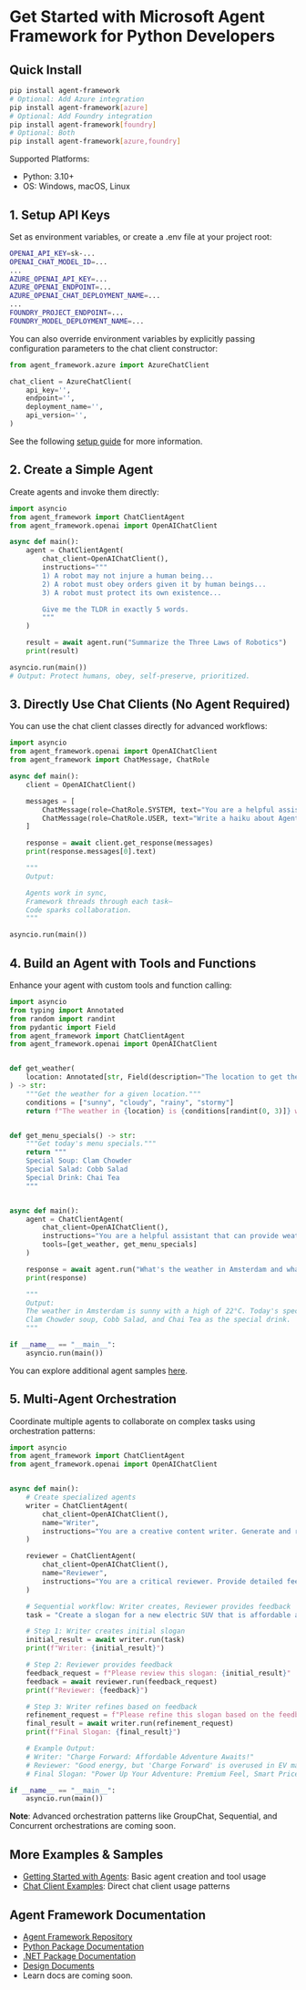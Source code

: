 # Get Started with Microsoft Agent Framework for Python Developers

## Quick Install

```bash
pip install agent-framework
# Optional: Add Azure integration
pip install agent-framework[azure]
# Optional: Add Foundry integration
pip install agent-framework[foundry]
# Optional: Both
pip install agent-framework[azure,foundry]
```

Supported Platforms:
- Python: 3.10+
- OS: Windows, macOS, Linux

## 1. Setup API Keys

Set as environment variables, or create a .env file at your project root:

```bash
OPENAI_API_KEY=sk-...
OPENAI_CHAT_MODEL_ID=...
...
AZURE_OPENAI_API_KEY=...
AZURE_OPENAI_ENDPOINT=...
AZURE_OPENAI_CHAT_DEPLOYMENT_NAME=...
...
FOUNDRY_PROJECT_ENDPOINT=...
FOUNDRY_MODEL_DEPLOYMENT_NAME=...
```

You can also override environment variables by explicitly passing configuration parameters to the chat client constructor:

```python
from agent_framework.azure import AzureChatClient

chat_client = AzureChatClient(
    api_key='',
    endpoint='',
    deployment_name='',
    api_version='',
)
```

See the following [setup guide](./samples/getting_started) for more information.

## 2. Create a Simple Agent

Create agents and invoke them directly:

```python
import asyncio
from agent_framework import ChatClientAgent
from agent_framework.openai import OpenAIChatClient

async def main():
    agent = ChatClientAgent(
        chat_client=OpenAIChatClient(),
        instructions="""
        1) A robot may not injure a human being...
        2) A robot must obey orders given it by human beings...
        3) A robot must protect its own existence...

        Give me the TLDR in exactly 5 words.
        """
    )

    result = await agent.run("Summarize the Three Laws of Robotics")
    print(result)

asyncio.run(main())
# Output: Protect humans, obey, self-preserve, prioritized.
```

## 3. Directly Use Chat Clients (No Agent Required)

You can use the chat client classes directly for advanced workflows:

```python
import asyncio
from agent_framework.openai import OpenAIChatClient
from agent_framework import ChatMessage, ChatRole

async def main():
    client = OpenAIChatClient()

    messages = [
        ChatMessage(role=ChatRole.SYSTEM, text="You are a helpful assistant."),
        ChatMessage(role=ChatRole.USER, text="Write a haiku about Agent Framework.")
    ]

    response = await client.get_response(messages)
    print(response.messages[0].text)

    """
    Output:

    Agents work in sync,
    Framework threads through each task—
    Code sparks collaboration.
    """

asyncio.run(main())
```

## 4. Build an Agent with Tools and Functions

Enhance your agent with custom tools and function calling:

```python
import asyncio
from typing import Annotated
from random import randint
from pydantic import Field
from agent_framework import ChatClientAgent
from agent_framework.openai import OpenAIChatClient


def get_weather(
    location: Annotated[str, Field(description="The location to get the weather for.")],
) -> str:
    """Get the weather for a given location."""
    conditions = ["sunny", "cloudy", "rainy", "stormy"]
    return f"The weather in {location} is {conditions[randint(0, 3)]} with a high of {randint(10, 30)}°C."


def get_menu_specials() -> str:
    """Get today's menu specials."""
    return """
    Special Soup: Clam Chowder
    Special Salad: Cobb Salad
    Special Drink: Chai Tea
    """


async def main():
    agent = ChatClientAgent(
        chat_client=OpenAIChatClient(),
        instructions="You are a helpful assistant that can provide weather and restaurant information.",
        tools=[get_weather, get_menu_specials]
    )

    response = await agent.run("What's the weather in Amsterdam and what are today's specials?")
    print(response)

    """
    Output:
    The weather in Amsterdam is sunny with a high of 22°C. Today's specials include
    Clam Chowder soup, Cobb Salad, and Chai Tea as the special drink.
    """

if __name__ == "__main__":
    asyncio.run(main())
```

You can explore additional agent samples [here](https://github.com/microsoft/agent-framework/tree/main/python/samples/getting_started/agents).

## 5. Multi-Agent Orchestration

Coordinate multiple agents to collaborate on complex tasks using orchestration patterns:

```python
import asyncio
from agent_framework import ChatClientAgent
from agent_framework.openai import OpenAIChatClient


async def main():
    # Create specialized agents
    writer = ChatClientAgent(
        chat_client=OpenAIChatClient(),
        name="Writer",
        instructions="You are a creative content writer. Generate and refine slogans based on feedback."
    )

    reviewer = ChatClientAgent(
        chat_client=OpenAIChatClient(),
        name="Reviewer",
        instructions="You are a critical reviewer. Provide detailed feedback on proposed slogans."
    )

    # Sequential workflow: Writer creates, Reviewer provides feedback
    task = "Create a slogan for a new electric SUV that is affordable and fun to drive."

    # Step 1: Writer creates initial slogan
    initial_result = await writer.run(task)
    print(f"Writer: {initial_result}")

    # Step 2: Reviewer provides feedback
    feedback_request = f"Please review this slogan: {initial_result}"
    feedback = await reviewer.run(feedback_request)
    print(f"Reviewer: {feedback}")

    # Step 3: Writer refines based on feedback
    refinement_request = f"Please refine this slogan based on the feedback: {initial_result}\nFeedback: {feedback}"
    final_result = await writer.run(refinement_request)
    print(f"Final Slogan: {final_result}")

    # Example Output:
    # Writer: "Charge Forward: Affordable Adventure Awaits!"
    # Reviewer: "Good energy, but 'Charge Forward' is overused in EV marketing..."
    # Final Slogan: "Power Up Your Adventure: Premium Feel, Smart Price!"

if __name__ == "__main__":
    asyncio.run(main())
```

**Note**: Advanced orchestration patterns like GroupChat, Sequential, and Concurrent orchestrations are coming soon.

## More Examples & Samples

- [Getting Started with Agents](./samples/getting_started/agents): Basic agent creation and tool usage
- [Chat Client Examples](./samples/getting_started/chat_client): Direct chat client usage patterns

## Agent Framework Documentation

- [Agent Framework Repository](https://github.com/microsoft/agent-framework)
- [Python Package Documentation](../user-documentation-python/README.md)
- [.NET Package Documentation](../user-documentation-dotnet/README.md)
- [Design Documents](../docs/design)
- Learn docs are coming soon.
